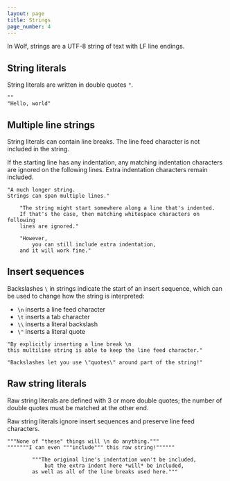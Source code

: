 ```yaml
---
layout: page
title: Strings
page_number: 4
---
```


In Wolf, strings are a UTF-8 string of text with LF line endings.

## String literals

String literals are written in double quotes `"`.

<!--wolf-->
```
""
"Hello, world"
```

## Multiple line strings

String literals can contain line breaks. The line feed character is not included
in the string.

If the starting line has any indentation, any matching indentation characters
are ignored on the following lines. Extra indentation characters remain included.

<!--wolf-->
```
"A much longer string.
Strings can span multiple lines."

	"The string might start somewhere along a line that's indented.
	If that's the case, then matching whitespace characters on following
	lines are ignored."

	"However,
		you can still include extra indentation,
	and it will work fine."
```

## Insert sequences

Backslashes `\` in strings indicate the start of an insert sequence, which can
be used to change how the string is interpreted:

- `\n` inserts a line feed character
- `\t` inserts a tab character
- `\\` inserts a literal backslash
- `\"` inserts a literal quote

<!--wolf-->
```
"By explicitly inserting a line break \n
this multiline string is able to keep the line feed character."

"Backslashes let you use \"quotes\" around part of the string!"
```

## Raw string literals

Raw string literals are defined with 3 or more double quotes; the number of
double quotes must be matched at the other end.

Raw string literals ignore insert sequences and preserve line feed characters.

<!--wolf-->
```
"""None of "these" things will \n do anything."""
"""""""I can even """include""" this raw string!""""""

		"""The original line's indentation won't be included,
			but the extra indent here *will* be included,
		as well as all of the line breaks used here."""
```